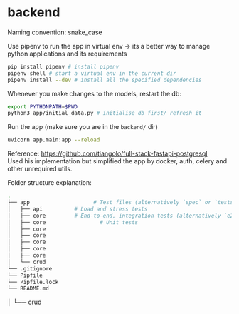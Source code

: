 # backend


Naming convention: snake_case

Use pipenv to run the app in virtual env -> its a better way to manage python applications and its requirements
```sh
pip install pipenv # install pipenv
pipenv shell # start a virtual env in the current dir
pipenv install --dev # install all the specified dependencies
```

Whenever you make changes to the models, restart the db:
```sh
export PYTHONPATH=$PWD
python3 app/initial_data.py # initialise db first/ refresh it
```

Run the app (make sure you are in the `backend/` dir)
```sh
uvicorn app.main:app --reload
```

<!-- shortcut to start the app:
```sh
./bootstrap.sh
``` -->

Reference: https://github.com/tiangolo/full-stack-fastapi-postgresql  
Used his implementation but simplified the app by docker, auth, celery and other unrequired utils.

Folder structure explanation:

```sh
.
├── app                    # Test files (alternatively `spec` or `tests`)
│   ├── api          # Load and stress tests
│   ├── core         # End-to-end, integration tests (alternatively `e2e`)
│   ├── core                 # Unit tests
│   ├── core 
│   ├── core 
│   ├── core 
│   ├── core 
│   ├── core 
│   └── crud
└── .gitignore
└── Pipfile
└── Pipfile.lock
└── README.md
```

│   └── crud